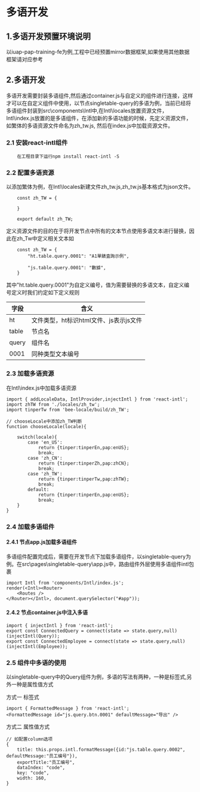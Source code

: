 # 多语开发

## 1.多语开发预置环境说明

以iuap-pap-training-fe为例,工程中已经预置mirror数据框架,如果使用其他数据框架请对应参考

## 2.多语开发
    
多语开发需要封装多语组件,然后通过container.js与自定义的组件进行连接，这样才可以在自定义组件中使用，以节点singletable-query的多语为例，当前已经将多语组件封装到src\components\Intl中,在Intl\locales放置资源文件，Intl\index.js放置的是多语组件，在添加新的多语功能的时候，先定义资源文件，如繁体的多语资源文件命名为zh_tw.js,
然后在index.js中加载资源文件。


### 2.1 安装react-intl组件

```
    在工程目录下运行npm install react-intl -S
```

### 2.2 配置多语资源

以添加繁体为例，在Intl\locales新建文件zh_tw.js,zh_tw.js基本格式为json文件。
```
    const zh_TW = {

    }

    export default zh_TW;
```

定义资源文件的目的在于将开发节点中所有的文本节点使用多语文本进行替换，因此在zh_Tw中定义相关文本如
```
    const zh_TW = {
	    "ht.table.query.0001": "A1單錶査詢示例",

        "js.table.query.0001": "數據",
    }
```
其中"ht.table.query.0001"为自定义编号，值为需要替换的多语文本，自定义编号定义时我们约定如下定义规则


 |  字段    |                               含义                         |
 |   ---    |                               ---                         |
 |   ht     |    文件类型，ht标识html文件、js表示js文件                    |
 |  table   |    节点名                                                  |
 |  query   |    组件名                                                  |
 |  0001    |    同种类型文本编号                                         |

### 2.3 加载多语资源

在Intl\index.js中加载多语资源
```
import { addLocaleData, IntlProvider,injectIntl } from 'react-intl';
import zhTW from './locales/zh_tw';
import tinperTw from 'bee-locale/build/zh_TW';   

// chooseLocale中添加zh_TW判断
function chooseLocale(locale){

    switch(locale){
        case 'en_US':
            return {tinper:tinperEn,pap:enUS};
            break;
        case 'zh_CN':
            return {tinper:tinperZh,pap:zhCN};
            break;
        case 'zh_TW':
            return {tinper:tinperTw,pap:zhTW};
            break;
        default:
            return {tinper:tinperEn,pap:enUS};
            break;
    }
}

```

### 2.4 加载多语组件

#### 2.4.1 节点app.js加载多语组件
多语组件配置完成后，需要在开发节点下加载多语组件，以singletable-query为例。在src\pages\singletable-query\app.js中，路由组件外层使用多语组件intl包裹

```
import Intl from 'components/Intl/index.js';
render(<Intl><Router>
    <Routes />
</Router></Intl>, document.querySelector("#app"));
```

#### 2.4.2 节点container.js中注入多语
```
import { injectIntl } from 'react-intl';
export const ConnectedQuery = connect(state => state.query,null)(injectIntl(Query));
export const ConnectedEmployee = connect(state => state.query,null)(injectIntl(Employee));
```

### 2.5 组件中多语的使用

以singletable-query中的Query组件为例，多语的写法有两种，一种是标签式,另外一种是属性值方式

方式一 标签式
```
import { FormattedMessage } from 'react-intl';
<FormattedMessage id="js.query.btn.0001" defaultMessage="导出" />
```

方式二 属性值方式
```
// 如配置column选项
{
    title: this.props.intl.formatMessage({id:"js.table.query.0002", defaultMessage:"员工编号"}),
    exportTitle:"员工编号",
    dataIndex: "code",
    key: "code",
    width: 160,
}
```

